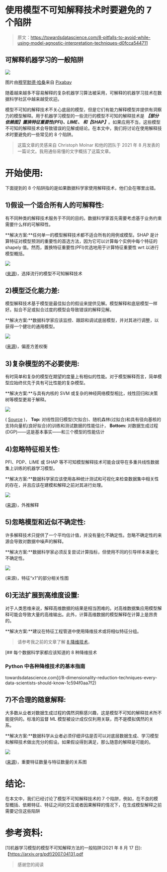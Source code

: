 # 使用模型不可知解释技术时要避免的 7 个陷阱

> 原文：<https://towardsdatascience.com/8-pitfalls-to-avoid-while-using-model-agnostic-interpretation-techniques-d0fcca544711>

## 可解释机器学习的一般陷阱

![](img/d34e00adb667d7afc4171f5e9ed740fa.png)

图片由[穆罕默德·哈桑](https://pixabay.com/users/mohamed_hassan-5229782/?utm_source=link-attribution&amp;utm_medium=referral&amp;utm_campaign=image&amp;utm_content=4082314)来自 [Pixabay](https://pixabay.com/?utm_source=link-attribution&amp;utm_medium=referral&amp;utm_campaign=image&amp;utm_content=4082314)

随着越来越多不容易解释的复杂机器学习算法被采用，可解释的机器学习技术在数据科学社区中越来越受欢迎。

模型不可知的解释技术不关心底层的模型，但是它们有能力解释模型并提供有洞察力的模型解释。用于机器学习模型的一些流行的模型不可知的解释技术是 ***【部分依赖图】******置换特征重要性(PFI)、LIME、*** 和***【SHAP】***。如果应用不当，这些模型不可知的解释技术会导致错误的见解或结论。在本文中，我们将讨论在使用解释技术时要避免的一些常见的 8 个陷阱。

> 这篇文章的灵感来自 Christoph Molnar 和他的团队于 2021 年 8 月发表的一篇论文。我用通俗易懂的文字概括了这篇文章。

# 开始使用:

下面提到的 8 个陷阱指的是如果数据科学家使用解释技术，他们会在哪里出错。

## 1)假设一个适合所有人的可解释性:

有不同种类的解释技术服务于不同的目的。数据科学家首先需要考虑基于业务约束需要什么样的可解释性。

**解决方案:**任何单一的模型解释技术都不适合所有的用例或模型。SHAP 是计算特征对模型预测的重要性的首选方法，因为它可以计算每个实例中每个特征的 shapely 值。然而，置换特征重要性(PFI)优选地用于计算特征重要性 wrt 以进行模型概括。

![](img/39d035351cb6e7038784fb3246423059.png)

([来源](https://arxiv.org/pdf/2007.04131.pdf))，选择流行的模型不可知解释技术

## 2)模型泛化能力差:

模型解释技术基于模型是最佳拟合的假设来提供见解。模型解释和底层模型一样好。拟合不足或拟合过度的模型会导致错误的解释见解。

**解决方案:**数据科学家应该监控、跟踪和调试底层模型，并对其进行调整，以获得一个健壮的通用模型。

![](img/54bc71961094b069954cef6c205e9e25.png)

([来源](https://www.kaggle.com/general/198890))，偏差方差权衡

## 3)复杂模型的不必要使用:

有时简单和复杂的模型在期望的度量上有相似的性能。对于模型解释而言，简单模型应始终优先于具有可比性能的复杂模型。

**解决方案:**与具有内核的 SVM 或复杂的神经网络模型相比，线性回归和决策树等模型更易于解释。

![](img/d3d2948851021058e138953df401a7d2.png)

( [Source](https://arxiv.org/pdf/2007.04131.pdf) )， **Top:** 对线性回归模型(欠拟合)、随机森林(过拟合)和具有径向基核的支持向量机(良好拟合)的训练和测试数据的性能估计， **Bottom:** 对数据生成过程(DGP)——这是基本事实——和三个模型的性能估计

## 4)忽略特征相关性:

PFI、PDP、LIME 或 SHAP 等不可知模型解释技术可能会误导在多重共线性数据集上训练的机器学习模型。

**解决方案:**数据科学家应该使用各种统计测试和可视化来检查数据集中相关性的存在，并且应该在建模和解释之前对其进行处理。

![](img/eb66d7d02b9955cb43c8dc45ea7ed263.png)

([来源](https://arxiv.org/pdf/2007.04131.pdf))，外推解释

## 5)忽略模型和近似不确定性:

许多解释技术只提供了一个平均估计值，并没有量化不确定性。忽略不确定性的来源会导致对数据中噪声的解释。

**解决方案:**数据科学家必须反复尝试计算指标，但使用不同的引导样本来量化不确定性。

![](img/5d1d2b08f84ba029aaf1bf5a1d575f05.png)

(来源)，特征“x1”的部分相关性图

## 6)无法扩展到高维度设置:

对于人类思维来说，解释高维数据的结果是相当困难的。对高维数据集应用模型解释可能会导致大量的高维输出。此外，计算高维数据的模型解释在计算上是昂贵的。

**解决方案:**建议在特征工程管道中使用降维技术或将相似特征分组。

> 请参考我之前的文章了解 [8 降维技术](/8-dimensionality-reduction-techniques-every-data-scientists-should-know-1c594f0aa7f2)。

[](/8-dimensionality-reduction-techniques-every-data-scientists-should-know-1c594f0aa7f2) [## 每个数据科学家都应该知道的 8 种降维技术

### Python 中各种降维技术的基本指南

towardsdatascience.com](/8-dimensionality-reduction-techniques-every-data-scientists-should-know-1c594f0aa7f2) 

## 7)不合理的随意解释:

大多数从业者对数据生成过程的偶然洞察感兴趣，这是模型不可知的解释技术所不能提供的。标准的监督 ML 模型被设计成仅仅利用关联，而不是模拟偶然的关系。

**解决方案:**数据科学从业者必须仔细评估是否可以对底层数据生成、学习模型和解释技术做出充分的假设。如果假设得到满足，那么随意的解释是可能的。

![](img/7691c6cb693cc25b486e53fda1c8cf62.png)

([来源](https://arxiv.org/pdf/2007.04131.pdf))，重要特征数量与特征数量的关系图

# 结论:

在本文中，我们已经讨论了模型不可知解释技术的 7 个陷阱，例如，在不良的模型概括、依赖特征、特征之间的交互或者因果解释的情况下，在生成模型解释之前需要记住这些陷阱

# 参考资料:

[1]机器学习模型的模型不可知解释方法的一般陷阱(2021 年 8 月 17 日):【https://arxiv.org/pdf/2007.04131.pdf

> 感谢您的阅读